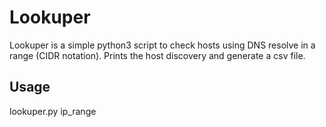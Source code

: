 # Lookuper
Lookuper is a simple python3 script to check hosts using DNS resolve in a range (CIDR notation).
Prints the host discovery and generate a csv file.

## Usage

lookuper.py ip_range
